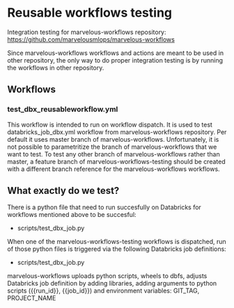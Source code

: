 # Reusable workflows testing

Integration testing for marvelous-workflows repository: https://github.com/marvelousmlops/marvelous-workflows

Since marvelous-workflows workflows and actions are meant to be used in other repository,
the only way to do proper integration testing is by running the workflows in other repository.


## Workflows

### test_dbx_reusableworkflow.yml 

This workflow is intended to run on workflow dispatch. 
It is used to test databricks_job_dbx.yml workflow from marvelous-workflows repository.
Per default it uses master branch of marvelous-workflows.
Unfortunately, it is not possible to parametritize the branch of marvelous-workflows that we want to test.
To test any other branch of marvelous-workflows rather than master, a feature branch of marvelous-workflows-testing 
should be created with a different branch reference for the marvelous-workflows workflows.

## What exactly do we test?
There is a python file that need to run succesfully on Databricks for workflows mentioned above to be succesful:
- scripts/test_dbx_job.py

When one of the marvelous-workflows-testing workflows is dispatched, 
run of those python files is triggered via the following Databricks job definitions:
- scripts/test_dbx_job.py

marvelous-workflows uploads python scripts, wheels to dbfs,
adjusts Databricks job definition by adding libraries, 
adding arguments to python scripts ({{run_id}}, {{job_id}}) 
and environment variables: GIT_TAG, PROJECT_NAME
